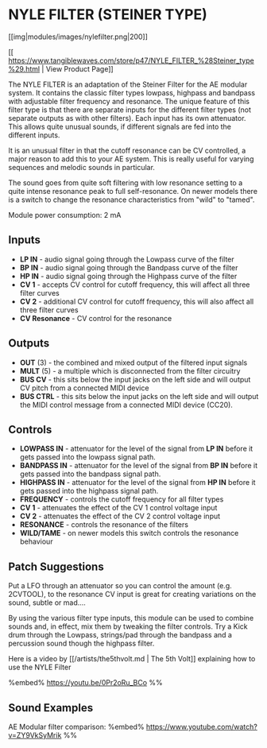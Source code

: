 # NYLE FILTER (STEINER TYPE)
[[img|modules/images/nylefilter.png|200]]

[[ https://www.tangiblewaves.com/store/p47/NYLE_FILTER_%28Steiner_type%29.html | View Product Page]]


The NYLE FILTER is an adaptation of the Steiner Filter for the AE modular system. It contains the classic filter types lowpass, highpass and bandpass with adjustable filter frequency and resonance. The unique feature of this filter type is that there are separate inputs for the different filter types (not separate outputs as with other filters). Each input has its own attenuator.  This allows quite unusual sounds, if different signals are fed into the different inputs.

It is an unusual filter in that the cutoff resonance can be CV controlled, a major reason to add this to your AE system. This is really useful for varying sequences and melodic sounds in particular.

The sound goes from quite soft filtering with low resonance setting to a quite intense resonance peak to full self-resonance. On newer models there is a switch to change the resonance characteristics from "wild" to "tamed".

Module power consumption: 2 mA

## Inputs
* **LP IN** - audio signal going through the Lowpass curve of the filter
* **BP IN** - audio signal going through the Bandpass curve of the filter
* **HP IN** - audio signal going through the Highpass curve of the filter
* **CV 1** - accepts CV control for cutoff frequency, this will affect all three filter curves
* **CV 2** - additional CV control for cutoff frequency, this will also affect all three filter curves
* **CV Resonance** - CV control for the resonance

## Outputs
* **OUT** (3) - the combined and mixed output of the filtered input signals
* **MULT** (5) - a multiple which is disconnected from the filter circuitry
* **BUS CV** - this sits below the input jacks on the left side and will output CV pitch from a connected MIDI device
* **BUS CTRL** - this sits below the input jacks on the left side and will output the MIDI control message from a connected MIDI device (CC20).

## Controls
* **LOWPASS IN** - attenuator for the level of the signal from **LP IN** before it gets passed into the lowpass signal path.
* **BANDPASS IN** - attenuator for the level of the signal from **BP IN** before it gets passed into the bandpass signal path.
* **HIGHPASS IN** - attenuator for the level of the signal from **HP IN** before it gets passed into the highpass signal path.
* **FREQUENCY** - controls the cutoff frequency for all filter types
* **CV 1** - attenuates the effect of the CV 1 control voltage input
* **CV 2** - attenuates the effect of the CV 2 control voltage input
* **RESONANCE** - controls the resonance of the filters
* **WILD/TAME** - on newer models this switch controls the resonance behaviour

## Patch Suggestions

Put a LFO through an attenuator so you can control the amount (e.g. 2CVTOOL), to the resonance CV input is great for creating variations on the sound, subtle or mad....

By using the various filter type inputs, this module can be used to combine sounds and, in effect, mix them by tweaking the filter controls. Try a Kick drum through the Lowpass, strings/pad through the bandpass and a percussion sound though the highpass filter.

Here is a video by [[/artists/the5thvolt.md | The 5th Volt]] explaining how to use the NYLE Filter

%embed% https://youtu.be/0Pr2oRu_BCo %%

## Sound Examples

AE Modular filter comparison:
%embed% https://www.youtube.com/watch?v=ZY9VkSyMrik %%
